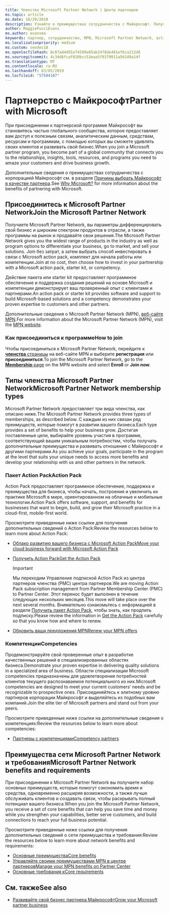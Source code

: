 ```yaml
---
title: Членство Microsoft Partner Network | Центр партнеров
ms.topic: article
ms.date: 10/29/2018
description: Узнайте о преимуществах сотрудничества с Майкрософт. Получаете Microsoft Partner Network, вы параметры дифференцировать свой бизнес и широким спектром продуктов в отрасли, а также программы на рынок и продавайте свои решения.
author: MaggiePucciEvans
ms.author: evansma
keywords: партнер, сотрудничество, MPN, Microsoft Partner Network, action pack, MAPS, подписка action pack, преимущества, преимущества MPN, членство, silver, gold, компетенции
ms.localizationpriority: medium
ms.custom: seodec18
ms.openlocfilehash: 8c07ad4d91e74599e65ab2478de481ef6ca212d6
ms.sourcegitcommit: 4c34d6fcaf020bcc53eaa5f0379011a56149a14f
ms.translationtype: MT
ms.contentlocale: ru-RU
ms.lasthandoff: 03/05/2019
ms.locfileid: "57584107"
---
```

# <a name="partner-with-microsoft"></a><span data-ttu-id="480cc-105">Партнерство с Майкрософт</span><span class="sxs-lookup"><span data-stu-id="480cc-105">Partner with Microsoft</span></span>

<span data-ttu-id="480cc-106">При присоединении к партнерской программе Майкрософт вы становитесь частью глобального сообщества, которое предоставляет вам доступ к полезным связям, аналитическим данным, средствам, ресурсам и программам, с помощью которых вы сможете удивлять своих клиентов и развивать свой бизнес.</span><span class="sxs-lookup"><span data-stu-id="480cc-106">When you join a Microsoft partner program, you become part of a global community that connects you to the relationships, insights, tools, resources, and programs you need to amaze your customers and drive business growth.</span></span>

<span data-ttu-id="480cc-107">Дополнительные сведения о преимуществах сотрудничества с корпорацией Майкрософт см. в разделе [Причины выбрать Майкрософт в качестве партнера](https://partner.microsoft.com/business-opportunities/why-microsoft).</span><span class="sxs-lookup"><span data-stu-id="480cc-107">See [Why Microsoft?](https://partner.microsoft.com/business-opportunities/why-microsoft) for more information about the benefits of partnering with Microsoft.</span></span> 

## <a name="join-the-microsoft-partner-network"></a><span data-ttu-id="480cc-108">Присоединитесь к Microsoft Partner Network</span><span class="sxs-lookup"><span data-stu-id="480cc-108">Join the Microsoft Partner Network</span></span>

<!-- 12/5/18 The content below was copied and pasted directly from the Membership page of the MPN site (https://partner.microsoft.com/en-us/membership)-->

<span data-ttu-id="480cc-109">Получаете Microsoft Partner Network, вы параметры дифференцировать свой бизнес и широким спектром продуктов в отрасли, а также программы на рынок и продавайте свои решения.</span><span class="sxs-lookup"><span data-stu-id="480cc-109">The Microsoft Partner Network gives you the widest range of products in the industry as well as program options to differentiate your business, go to market, and sell your solutions.</span></span> <span data-ttu-id="480cc-110">Join без затрат, а затем выбрать способ инвестировать в связи с Microsoft action pack, комплект для начала работы или компетенции.</span><span class="sxs-lookup"><span data-stu-id="480cc-110">Join at no cost, then choose how to invest in your partnership with a Microsoft action pack, starter kit, or competency.</span></span>

<span data-ttu-id="480cc-111">Действие пакета или starter kit предоставляет программное обеспечение и поддержка создания решений на основе Microsoft и компетенции демонстрирует ваш проверенный опыт с клиентами и партнерами.</span><span class="sxs-lookup"><span data-stu-id="480cc-111">An action pack or starter kit provides software and support to build Microsoft-based solutions and a competency demonstrates your proven expertise to customers and other partners.</span></span>

<span data-ttu-id="480cc-112">Дополнительные сведения о Microsoft Partner Network (MPN), [веб-сайте MPN](https://partner.microsoft.com/commercial).</span><span class="sxs-lookup"><span data-stu-id="480cc-112">For more information about the Microsoft Partner Network (MPN), visit the [MPN website](https://partner.microsoft.com/commercial).</span></span>

### <a name="how-to-join"></a><span data-ttu-id="480cc-113">Как присоединиться к программе</span><span class="sxs-lookup"><span data-stu-id="480cc-113">How to join</span></span>

<span data-ttu-id="480cc-114">Чтобы присоединиться к Microsoft Partner Network, перейдите к [ **членства** страницы](https://partner.microsoft.com/membership) на веб-сайте MPN и выберите **регистрация** или **присоединиться**.</span><span class="sxs-lookup"><span data-stu-id="480cc-114">To join the Microsoft Partner Network, go to the [**Membership** page](https://partner.microsoft.com/membership) on the MPN website and select **Enroll** or **Join now**.</span></span>

## <a name="microsoft-partner-network-membership-types"></a><span data-ttu-id="480cc-115">Типы членства Microsoft Partner Network</span><span class="sxs-lookup"><span data-stu-id="480cc-115">Microsoft Partner Network membership types</span></span>

<!-- 12/5/18 The content below was copied and pasted directly from the Membership pages of the MPN site (https://partner.microsoft.com/en-us/membership)-->

<span data-ttu-id="480cc-116">Microsoft Partner Network предоставляет три вида членства, как описано ниже.</span><span class="sxs-lookup"><span data-stu-id="480cc-116">The Microsoft Partner Network provides three types of memberships, as described below.</span></span> <span data-ttu-id="480cc-117">С каждым из них связан ряд преимуществ, которые помогут в развитии вашего бизнеса.</span><span class="sxs-lookup"><span data-stu-id="480cc-117">Each type provides a set of benefits to help your business grow.</span></span> <span data-ttu-id="480cc-118">Достигая поставленные цели, выбирайте уровень участия в программе, соответствующий вашим уникальным потребностям, чтобы получать дополнительные преимущества и развивать отношения с Майкрософт и другими партнерами.</span><span class="sxs-lookup"><span data-stu-id="480cc-118">As you achieve your goals, participate in the program at the level that suits your unique needs to access more benefits and develop your relationship with us and other partners in the network.</span></span>

### <a name="action-pack"></a><span data-ttu-id="480cc-119">Пакет Action Pack</span><span class="sxs-lookup"><span data-stu-id="480cc-119">Action Pack</span></span>

<span data-ttu-id="480cc-120">Action Pack предоставляет программное обеспечение, поддержка и преимущества для бизнеса, чтобы начать, построения и увеличить их практике Microsoft в мире, ориентированном на облачные и мобильные технологии.</span><span class="sxs-lookup"><span data-stu-id="480cc-120">Action Pack offers software, support, and benefits for businesses that want to begin, build, and grow their Microsoft practice in a cloud-first, mobile-first world.</span></span> 

<span data-ttu-id="480cc-121">Просмотрите приведенные ниже ссылки для получения дополнительных сведений о Action Pack:</span><span class="sxs-lookup"><span data-stu-id="480cc-121">Review the resources below to learn more about Action Pack:</span></span>

- [<span data-ttu-id="480cc-122">Облако развитию вашего бизнеса с Microsoft Action Pack</span><span class="sxs-lookup"><span data-stu-id="480cc-122">Move your cloud business forward with Microsoft Action Pack</span></span>](https://partner.microsoft.com/membership/action-pack)
- [<span data-ttu-id="480cc-123">Получить Action Pack</span><span class="sxs-lookup"><span data-stu-id="480cc-123">Get the Action Pack</span></span>](mpn-get-action-pack.md)
  
    >[!IMPORTANT]
    ><span data-ttu-id="480cc-124">Мы переходим Управление подпиской Action Pack из центра партнеров членства (PMC) центра партнеров.</span><span class="sxs-lookup"><span data-stu-id="480cc-124">We are moving Action Pack subscription management from Partner Membership Center (PMC) to Partner Center.</span></span> <span data-ttu-id="480cc-125">Этот перенос будет выполнен в течение следующих нескольких месяцев.</span><span class="sxs-lookup"><span data-stu-id="480cc-125">This move will take place over the next several months.</span></span> <span data-ttu-id="480cc-126">Внимательно ознакомьтесь с информацией в разделе [Получить пакет Action Pack](mpn-get-action-pack.md), чтобы знать, как продлить подписку.</span><span class="sxs-lookup"><span data-stu-id="480cc-126">Please review the information in [Get the Action Pack](mpn-get-action-pack.md) carefully so that you know how and where to renew.</span></span>  

- [<span data-ttu-id="480cc-127">Обновить ваши предложения MPN</span><span class="sxs-lookup"><span data-stu-id="480cc-127">Renew your MPN offers</span></span>](renew-mpn-offers.md)

### <a name="competencies"></a><span data-ttu-id="480cc-128">Компетенции</span><span class="sxs-lookup"><span data-stu-id="480cc-128">Competencies</span></span>

<span data-ttu-id="480cc-129">Продемонстрируйте свой проверенные опыт в разработке качественных решений в специализированных областях бизнеса.</span><span class="sxs-lookup"><span data-stu-id="480cc-129">Demonstrate your proven expertise in delivering quality solutions in a specialized area of business.</span></span> <span data-ttu-id="480cc-130">Области специализации Microsoft competencies предназначены для удовлетворения потребностей клиентов текущего распознаваемое потенциального из них.</span><span class="sxs-lookup"><span data-stu-id="480cc-130">Microsoft competencies are designed to meet your current customers’ needs and be recognizable to prospective ones.</span></span> <span data-ttu-id="480cc-131">Присоединяйтесь к элитному уровню партнеров корпорации Майкрософт и выделяйтесь из подобных вам компаний.</span><span class="sxs-lookup"><span data-stu-id="480cc-131">Join the elite tier of Microsoft partners and stand out from your peers.</span></span>

<span data-ttu-id="480cc-132">Просмотрите приведенные ниже ссылки на дополнительные сведения о компетенциях:</span><span class="sxs-lookup"><span data-stu-id="480cc-132">Review the resources below to learn more about competencies:</span></span>

- [<span data-ttu-id="480cc-133">Партнеры с компетенциями</span><span class="sxs-lookup"><span data-stu-id="480cc-133">Competency partners</span></span>](https://partner.microsoft.com/membership/competencies)

## <a name="microsoft-partner-network-benefits-and-requirements"></a><span data-ttu-id="480cc-134">Преимущества сети Microsoft Partner Network и требования</span><span class="sxs-lookup"><span data-stu-id="480cc-134">Microsoft Partner Network benefits and requirements</span></span>

<span data-ttu-id="480cc-135">При присоединении к Microsoft Partner Network вы получаете набор основных преимуществ, которые помогут сэкономить время и средства, одновременно расширяя возможности, а также лучше обслуживать клиентов и создавать связи, чтобы раскрывать полный потенциал вашего бизнеса.</span><span class="sxs-lookup"><span data-stu-id="480cc-135">When you join the Microsoft Partner Network, you receive a set of core benefits that can help you save time and money while you strengthen your capabilities, better serve customers, and build connections to reach your full business potential.</span></span>

<span data-ttu-id="480cc-136">Просмотрите приведенные ниже ссылки для получения дополнительных сведений о сети преимущества и требования:</span><span class="sxs-lookup"><span data-stu-id="480cc-136">Review the resources below to learn more about network benefits and requirements:</span></span>

- [<span data-ttu-id="480cc-137">Основные преимущества</span><span class="sxs-lookup"><span data-stu-id="480cc-137">Core benefits</span></span>](https://partner.microsoft.com/en-us/membership/core-benefits#simple-tab-content-1)
- [<span data-ttu-id="480cc-138">Управляйте своими преимуществами MPN в центре партнеров</span><span class="sxs-lookup"><span data-stu-id="480cc-138">Manage your MPN benefits on Partner Center</span></span>](manage-your-partner-network-benefits.md)
- [<span data-ttu-id="480cc-139">Основные требования к</span><span class="sxs-lookup"><span data-stu-id="480cc-139">Core requirements</span></span>](https://partner.microsoft.com/en-us/membership/core-benefits#simple-tab-content-2)

## <a name="see-also"></a><span data-ttu-id="480cc-140">См. также</span><span class="sxs-lookup"><span data-stu-id="480cc-140">See also</span></span>
- [<span data-ttu-id="480cc-141">Развивайте свой бизнес партнера Майкрософт</span><span class="sxs-lookup"><span data-stu-id="480cc-141">Grow your Microsoft partner business</span></span>](grow-your-business.md)
